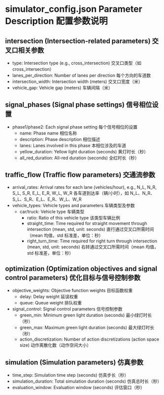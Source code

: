 # simulator_config.json Parameter Description 配置参数说明

## intersection (Intersection-related parameters) 交叉口相关参数
- type: Intersection type (e.g., cross_intersection) 交叉口类型（如 cross_intersection）
- lanes_per_direction: Number of lanes per direction 每个方向的车道数
- intersection_width: Intersection width (meters) 交叉口宽度（米）
- vehicle_gap: Vehicle gap (meters) 车辆间隔（米）

## signal_phases (Signal phase settings) 信号相位设置
- phase1/phase2: Each signal phase setting 每个信号相位的设置
  - name: Phase name 相位名称
  - description: Phase description 相位描述
  - lanes: Lanes involved in this phase 本相位涉及的车道
  - yellow_duration: Yellow light duration (seconds) 黄灯时长（秒）
  - all_red_duration: All-red duration (seconds) 全红时长（秒）

## traffic_flow (Traffic flow parameters) 交通流参数
- arrival_rates: Arrival rates for each lane (vehicles/hour), e.g., N_L, N_R, S_L, S_R, E_L, E_R, W_L, W_R 各车道到达率（辆/小时），如 N_L、N_R、S_L、S_R、E_L、E_R、W_L、W_R
- vehicle_types: Vehicle types and parameters 车辆类型及参数
  - car/truck: Vehicle type 车辆类型
    - ratio: Ratio of this vehicle type 该类型车辆比例
    - straight_time: Time required for straight movement through intersection (mean, std, unit: seconds) 直行通过交叉口所需时间（mean 均值，std 标准差，单位：秒）
    - right_turn_time: Time required for right turn through intersection (mean, std, unit: seconds) 右转通过交叉口所需时间（mean 均值，std 标准差，单位：秒）

## optimization (Optimization objectives and signal control parameters) 优化目标与信号控制参数
- objective_weights: Objective function weights 目标函数权重
  - delay: Delay weight 延误权重
  - queue: Queue weight 排队权重
- signal_control: Signal control parameters 信号控制参数
  - green_min: Minimum green light duration (seconds) 最小绿灯时长（秒）
  - green_max: Maximum green light duration (seconds) 最大绿灯时长（秒）
  - action_discretization: Number of action discretizations (action space size) 动作离散化数（动作空间大小）

## simulation (Simulation parameters) 仿真参数
- time_step: Simulation time step (seconds) 仿真步长（秒）
- simulation_duration: Total simulation duration (seconds) 仿真总时长（秒）
- evaluation_window: Evaluation window (seconds) 评估窗口（秒） 